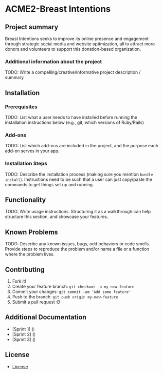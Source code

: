 # ACME2-Breast Intentions

## Project summary

Breast Intentions seeks to improve its online presence and engagement through strategic social media and website optimization, all to attract more donors and volunteers to support this donation-based organization.

### Additional information about the project

TODO: Write a compelling/creative/informative project description / summary

## Installation

### Prerequisites

TODO: List what a user needs to have installed before running the installation instructions below (e.g., git, which versions of Ruby/Rails)

### Add-ons

TODO: List which add-ons are included in the project, and the purpose each add-on serves in your app.

### Installation Steps

TODO: Describe the installation process (making sure you mention `bundle install`).
Instructions need to be such that a user can just copy/paste the commands to get things set up and running. 


## Functionality

TODO: Write usage instructions. Structuring it as a walkthrough can help structure this section,
and showcase your features.


## Known Problems

TODO: Describe any known issues, bugs, odd behaviors or code smells. 
Provide steps to reproduce the problem and/or name a file or a function where the problem lives.


## Contributing

1. Fork it!
2. Create your feature branch: `git checkout -b my-new-feature`
3. Commit your changes: `git commit -am 'Add some feature'`
4. Push to the branch: `git push origin my-new-feature`
5. Submit a pull request :D

## Additional Documentation

- [Sprint 1] ()
- [Sprint 2] ()
- [Sprint 3] ()

## License

- [License](https://github.com/JoshnaPR/ACME2-BI/blob/main/LICENSE.txt)

